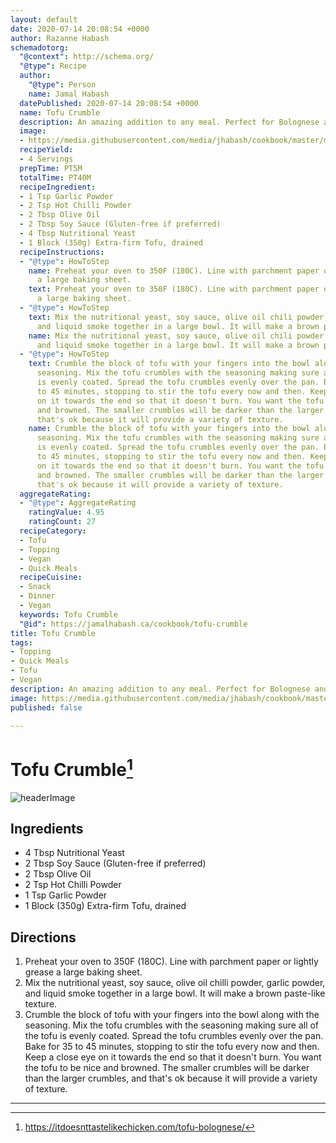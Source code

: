 ```yaml
---
layout: default
date: 2020-07-14 20:08:54 +0000
author: Razanne Habash
schemadotorg:
  "@context": http://schema.org/
  "@type": Recipe
  author:
    "@type": Person
    name: Jamal Habash
  datePublished: 2020-07-14 20:08:54 +0000
  name: Tofu Crumble
  description: An amazing addition to any meal. Perfect for Bolognese and Pizza!
  image:
  - https://media.githubusercontent.com/media/jhabash/cookbook/master/media/tofu-bolognese-9.jpg
  recipeYield:
  - 4 Servings
  prepTime: PT5M
  totalTime: PT40M
  recipeIngredient:
  - 1 Tsp Garlic Powder
  - 2 Tsp Hot Chilli Powder
  - 2 Tbsp Olive Oil
  - 2 Tbsp Soy Sauce (Gluten-free if preferred)
  - 4 Tbsp Nutritional Yeast
  - 1 Block (350g) Extra-firm Tofu, drained
  recipeInstructions:
  - "@type": HowToStep
    name: Preheat your oven to 350F (180C). Line with parchment paper or lightly grease
      a large baking sheet.
    text: Preheat your oven to 350F (180C). Line with parchment paper or lightly grease
      a large baking sheet.
  - "@type": HowToStep
    text: Mix the nutritional yeast, soy sauce, olive oil chili powder, garlic powder,
      and liquid smoke together in a large bowl. It will make a brown paste-like texture.
    name: Mix the nutritional yeast, soy sauce, olive oil chili powder, garlic powder,
      and liquid smoke together in a large bowl. It will make a brown paste-like texture.
  - "@type": HowToStep
    text: Crumble the block of tofu with your fingers into the bowl along with the
      seasoning. Mix the tofu crumbles with the seasoning making sure all of the tofu
      is evenly coated. Spread the tofu crumbles evenly over the pan. Bake for 35
      to 45 minutes, stopping to stir the tofu every now and then. Keep a close eye
      on it towards the end so that it doesn't burn. You want the tofu to be nice
      and browned. The smaller crumbles will be darker than the larger crumbles, and
      that's ok because it will provide a variety of texture.
    name: Crumble the block of tofu with your fingers into the bowl along with the
      seasoning. Mix the tofu crumbles with the seasoning making sure all of the tofu
      is evenly coated. Spread the tofu crumbles evenly over the pan. Bake for 35
      to 45 minutes, stopping to stir the tofu every now and then. Keep a close eye
      on it towards the end so that it doesn't burn. You want the tofu to be nice
      and browned. The smaller crumbles will be darker than the larger crumbles, and
      that's ok because it will provide a variety of texture.
  aggregateRating:
  - "@type": AggregateRating
    ratingValue: 4.95
    ratingCount: 27
  recipeCategory:
  - Tofu
  - Topping
  - Vegan
  - Quick Meals
  recipeCuisine:
  - Snack
  - Dinner
  - Vegan
  keywords: Tofu Crumble
  "@id": https://jamalhabash.ca/cookbook/tofu-crumble
title: Tofu Crumble
tags:
- Topping
- Quick Meals
- Tofu
- Vegan
description: An amazing addition to any meal. Perfect for Bolognese and Pizza!
image: https://media.githubusercontent.com/media/jhabash/cookbook/master/media/tofu-bolognese-9.jpg
published: false

---
```

# Tofu Crumble[^1]

![headerImage](https://media.githubusercontent.com/media/jhabash/cookbook/master/media/tofu-bolognese-9.jpg)

## Ingredients

* 4 Tbsp Nutritional Yeast
* 2 Tbsp Soy Sauce (Gluten-free if preferred)
* 2 Tbsp Olive Oil
* 2 Tsp Hot Chilli Powder
* 1 Tsp Garlic Powder
* 1 Block (350g) Extra-firm Tofu, drained

## Directions

1. Preheat your oven to 350F (180C). Line with parchment paper or lightly grease a large baking sheet.
2. Mix the nutritional yeast, soy sauce, olive oil chilli powder, garlic powder, and liquid smoke together in a large bowl. It will make a brown paste-like texture.
3. Crumble the block of tofu with your fingers into the bowl along with the seasoning. Mix the tofu crumbles with the seasoning making sure all of the tofu is evenly coated. Spread the tofu crumbles evenly over the pan. Bake for 35 to 45 minutes, stopping to stir the tofu every now and then. Keep a close eye on it towards the end so that it doesn't burn. You want the tofu to be nice and browned. The smaller crumbles will be darker than the larger crumbles, and that's ok because it will provide a variety of texture.

---
[^1]: https://itdoesnttastelikechicken.com/tofu-bolognese/